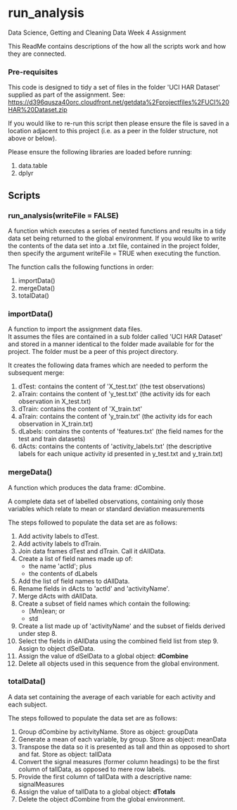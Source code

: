 # run_analysis
Data Science, Getting and Cleaning Data Week 4 Assignment

This ReadMe contains descriptions of the how all the scripts work and how they are connected.

### Pre-requisites
This code is designed to tidy a set of files in the folder 'UCI HAR Dataset' supplied as part of the assignment.
See: <https://d396qusza40orc.cloudfront.net/getdata%2Fprojectfiles%2FUCI%20HAR%20Dataset.zip>

If you would like to re-run this script then please ensure the file is saved in a location adjacent to this project (i.e. as a peer in the folder structure, not above or below).

Please ensure the following libraries are loaded before running:
1. data.table
2. dplyr

## Scripts

### run_analysis(writeFile = FALSE)
A function which executes a series of nested functions and results in a tidy data set being returned to the global environment.
If you would like to write the contents of the data set into a .txt file, contained in the project folder, then specify the argument writeFile = TRUE when executing the function. 

The function calls the following functions in order:
1. importData()
2. mergeData()
3. totalData()

### importData()
A function to import the assignment data files.  
It assumes the files are contained in a sub folder called 'UCI HAR Dataset' and stored in a manner identical to the folder made available for for the project.  The folder must be a peer of this project directory.

It creates the following data frames which are needed to perform the subsequent merge:
1. dTest: contains the content of 'X_test.txt' (the test observations)
2. aTrain: contains the content of 'y_test.txt' (the activity ids for each observation in X_test.txt) 
3. dTrain: contains the content of 'X_train.txt'
4. aTrain: contains the content of 'y_train.txt' (the activity ids for each observation in X_train.txt) 
5. dLabels: contains the contents of 'features.txt' (the field names for the test and train datasets)
6. dActs: contains the contents of 'activity_labels.txt' (the descriptive labels for each unique activity id presented in y_test.txt and y_train.txt)

### mergeData()
A function which produces the data frame: dCombine.

A complete data set of labelled observations, containing only those variables which relate to mean or standard deviation measurements

The steps followed to populate the data set are as follows:

1. Add activity labels to dTest.
2. Add activity labels to dTrain.
3. Join data frames dTest and dTrain. Call it dAllData.
4. Create a list of field names made up of:
    + the name 'actId'; plus
    + the contents of dLabels
5. Add the list of field names to dAllData.
6. Rename fields in dActs to 'actId' and 'activityName'.
7. Merge dActs with dAllData.
8. Create a subset of field names which contain the following:
    + [Mm]ean; or
    + std
9. Create a list made up of 'activityName' and the subset of fields derived under step 8.
10. Select the fields in dAllData using the combined field list from step 9.  Assign to object dSelData.
11. Assign the value of dSelData to a global object: **dCombine**
12. Delete all objects used in this sequence from the global environment.

### totalData()
A data set containing the average of each variable for each activity and each subject.

The steps followed to populate the data set are as follows:
1. Group dCombine by activityName.  Store as object: groupData
2. Generate a mean of each variable, by group.  Store as object: meanData
3. Transpose the data so it is presented as tall and thin as opposed to short and fat. Store as object: tallData
4. Convert the signal measures (former column headings) to be the first column of tallData, as opposed to mere row labels.
5. Provide the first column of tallData with a descriptive name: signalMeasures
6. Assign the value of tallData to a global object: **dTotals**
7. Delete the object dCombine from the global environment.